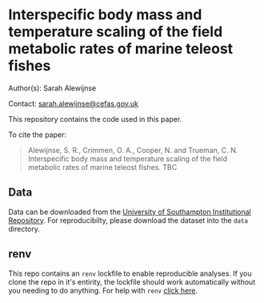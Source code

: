 # Interspecific body mass and temperature scaling of the field metabolic rates of marine teleost fishes

Author(s): Sarah Alewijnse

Contact: sarah.alewijnse@cefas.gov.uk

This repository contains the code used in this paper.

To cite the paper:

> Alewijnse, S. R., Crimmen, O. A., Cooper, N. and Trueman, C. N. Interspecific body mass and temperature scaling of the field metabolic rates of marine teleost fishes. TBC

## Data

Data can be downloaded from the [University of Southampton Institutional Repository](http://dx.doi.org/10.5258/SOTON/D2292). 
For reproducibilty, please download the dataset into the `data` directory.

## renv

This repo contains an `renv` lockfile to enable reproducible analyses.
If you clone the repo in it's entirity, the lockfile should work automatically without you needing to do anything.
For help with `renv` [click here](https://rstudio.github.io/renv/articles/renv.html).
